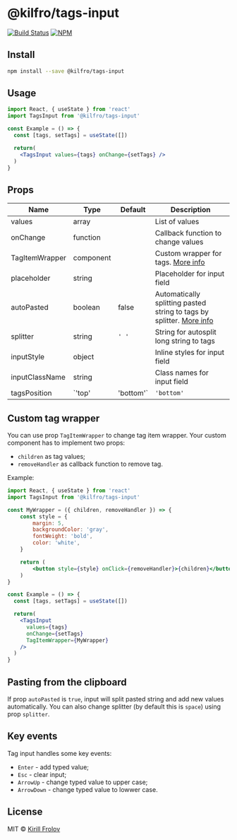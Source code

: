 # @kilfro/tags-input

> 

[![Build Status](https://travis-ci.org/kilfro/tags-input.svg?branch=master)](https://travis-ci.org/kilfro/tags-input) [![NPM](https://img.shields.io/npm/v/@kilfro/tags-input.svg)](https://www.npmjs.com/package/@kilfro/tags-input) 

## Install

```bash
npm install --save @kilfro/tags-input
```

## Usage

```jsx
import React, { useState } from 'react'
import TagsInput from '@kilfro/tags-input'

const Example = () => {
  const [tags, setTags] = useState([])

  return(
    <TagsInput values={tags} onChange={setTags} />
  )
}
```

## Props

Name | Type | Default | Description
--- | --- | --- | ---
values | array | | List of values
onChange | function | | Callback function to change values
TagItemWrapper | component | | Custom wrapper for tags. [More info](#custom-tag-wrapper)
placeholder | string | | Placeholder for input field
autoPasted | boolean | false | Automatically splitting pasted string to tags by splitter. [More info](#pasting-from-the-clipboard)
splitter | string | ```' '``` | String for autosplit long string to tags
inputStyle | object | | Inline styles for input field
inputClassName | string | | Class names for input field
tagsPosition| `'top' | 'bottom'`| `'bottom'` | Use to change position of tags list

## Custom tag wrapper 

You can use prop `TagItemWrapper` to change tag item wrapper. Your custom component has to implement two props: 
* `children` as tag values;
* `removeHandler` as callback function to remove tag.

Example:

```jsx
import React, { useState } from 'react'
import TagsInput from '@kilfro/tags-input'

const MyWrapper = ({ children, removeHandler }) => {
    const style = {
        margin: 5,
        backgroundColor: 'gray',
        fontWeight: 'bold',
        color: 'white',
    }

    return (
        <button style={style} onClick={removeHandler}>{children}</button>
    )
}

const Example = () => {
  const [tags, setTags] = useState([])

  return(
    <TagsInput 
      values={tags} 
      onChange={setTags} 
      TagItemWrapper={MyWrapper}
    />
  )
}
```
## Pasting from the clipboard

If prop `autoPasted` is `true`, input will split pasted string and add new values automatically.
You can also change splitter (by default this is `space`) using prop `splitter`.

## Key events

Tag input handles some key events:
* `Enter` - add typed value;
* `Esc` - clear input;
* `ArrowUp` - change typed value to upper case;
* `ArrowDown` - change typed value to lowwer case.

## License

MIT © [Kirill Frolov](https://github.com/kilfro)

